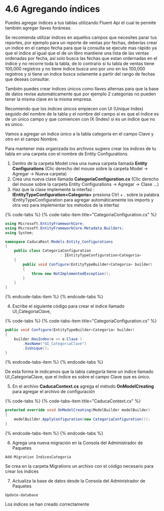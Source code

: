 # 4.6 Agregando índices

Puedes agregar índices a tus tablas utilizando Fluent Api el cual te permite también agregar llaves foráneas. 

Se recomienda utilizar índices en aquellos campos que necesites parar tus reportes, por ejemplo para un reporte de ventas por fechas, deberías crear un indice en el campo fecha para que la consulta se ejecute mas rápido ya que el índice al igual que el de un libro mantiene una lista de las ventas ordenadas por fecha, así solo busca las fechas que estan ordernadas en el índice y no recorre toda la tabla, de lo contrario si tu tabla de ventas tiene 100,000 registros y no tiene índice busca uno por uno en los 100,000 registros y si tiene un índice busca solamente a partir del rango de fechas que deseas consultar.

También puedes crear índices únicos como llaves alternas para que la base de datos revise automáticamente que por ejemplo 2 categorías no pueden tener la misma clave en la misma empresa.

Recomiendo que los índices únicos empiecen con UI \(Unique Index\) seguido del nombre de la tabla y el nombre del campo si es que el índice es de un único campo y que comiencen con IX \(Index\) si es un índice que no es único.

Vamos a agregar un índice único a la tabla categoría en el campo Clave y otro en el campo Nombre.

Para mantener más organizada los archivos sugiero crear los índices de tu tabla en una carpeta con el nombre de Entity Configurations.

1. Dentro de la carpeta Model crea una nueva carpeta llamada **Entity Configurations** \(Clic derecho del mouse sobre la carpeta Model -&gt; Agregar -&gt; Nueva carpeta\)
2. Crea una nueva clase llamada **CategoriaConfiguration.cs** \(Clic derecho del mouse sobre la carpeta Entity Configurations -&gt; Agregar -&gt; Clase ...\)
3. Haz que la clase implemente la interfaz : **IEntityTypeConfiguration&lt;Categoria&gt;** presiona Ctrl + . sobre la palabra IEntityTypeConfiguration para agregar automáticamente los imports y otra vez para implementar los métodos de la interfaz

{% code-tabs %}
{% code-tabs-item title="CategoriaConfiguration.cs" %}
```csharp
using Microsoft.EntityFrameworkCore;
using Microsoft.EntityFrameworkCore.Metadata.Builders;
using System;

namespace CaducaRest.Models.Entity_Configurations
{
    public class CategoriaConfiguration 
                         : IEntityTypeConfiguration<Categoria>
    {
        public void Configure(EntityTypeBuilder<Categoria> builder)
        {
            throw new NotImplementedException();
        }
    }
}
```
{% endcode-tabs-item %}
{% endcode-tabs %}

 4. Escribe el siguiente código para crear el índice llamado UI\_CategoriaClave, 

{% code-tabs %}
{% code-tabs-item title="CategoriaConfiguration.cs" %}
```csharp
public void Configure(EntityTypeBuilder<Categoria> builder)
{
    builder.HasIndex(e => e.Clave )
        .HasName("UI_CategoriaClave")
        .IsUnique();
}
```
{% endcode-tabs-item %}
{% endcode-tabs %}

De esta forma le indicamos que la tabla categoría tiene un índice llamado UI\_CategoriaClave, que el índice es sobre el campo Clave que es único. 

 5. En el archivo **CaducaContext.cs** agrega el método **OnModelCreating** para agregar el archivo de configuración

{% code-tabs %}
{% code-tabs-item title="CaducaContext.cs" %}
```csharp
protected override void OnModelCreating(ModelBuilder modelBuilder)
{
    modelBuilder.ApplyConfiguration(new CategoriaConfiguration());
}
```
{% endcode-tabs-item %}
{% endcode-tabs %}

 6. Agrega una nueva migración en la Consola del Administrador de Paquetes

```text
Add-Migration IndicesCategoria
```

Se crea en la carpeta Migrations un archivo con el código necesario para crear los índices

7. Actualiza la base de datos desde la Consola del Administrador de Paquetes

```text
Update-database
```

Los índices se han creado correctamente

